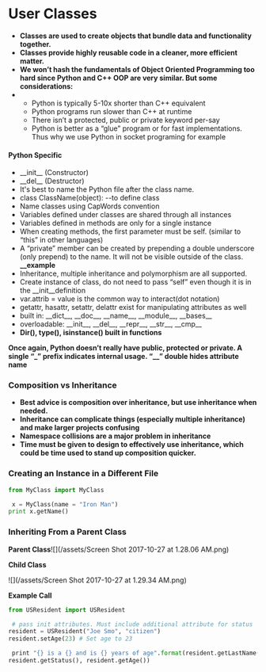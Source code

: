 # User Classes

* **Classes are used to create objects that bundle data and functionality together.**
* **Classes provide highly reusable code in a cleaner, more efficient matter.**
* **We won’t hash the fundamentals of Object Oriented Programming too hard since Python and C++ OOP are very similar. But some considerations:**
* * Python is typically 5-10x shorter than C++ equivalent
  * Python programs run slower than C++ at runtime
  * There isn’t a protected, public or private keyword per-say
  * Python is better as a “glue” program or for fast implementations. Thus why we use Python in socket programing for example

#### Python Specific

* \_\_init\_\_ \(Constructor\)
* \_\_del\_\_ \(Destructor\)
* It's best to name the Python file after the class name. 
* class ClassName\(object\):
   --to define class
* Name classes using CapWords convention
* Variables defined under classes are shared through all instances
* Variables defined in methods are only for a single instance
* When creating methods, the first parameter must be self. \(similar to “this” in other languages\)
* A “private” member can be created by prepending a double underscore \(only prepend\) to the name. It will not be visible outside of the class.  **\_\_example**
* Inheritance, multiple inheritance and polymorphism are all supported.
* Create instance of class, do not need to pass “self” even though it is in the \_\_init\_\_definition
* var.attrib = value is the common way to interact\(dot notation\)
* getattr, hasattr, setattr, delattr exist for manipulating attributes as well
* built in: \_\_dict\_\_, \_\_doc\_\_, \_\_name\_\_, \_\_module\_\_, \_\_bases\_\_
* overloadable: \_\_init\_\_, \_\_del\_\_, \_\_repr\_\_, \_\_str\_\_, \_\_cmp\_\_
* **Dir\(\), type\(\), isinstance\(\) built in functions**

**Once again, Python doesn’t really have public, protected or private. A single “\_” prefix indicates internal usage. “\_\_” double hides attribute name**

### Composition vs Inheritance

* **Best advice is composition over inheritance, but use inheritance when needed.**
* **Inheritance can complicate things \(especially multiple inheritance\) and make larger projects confusing**
* **Namespace collisions are a major problem in inheritance**
* **Time must be given to design to effectively use inheritance, which could be time used to stand up composition quicker.**

### Creating an Instance in a Different File

```py
from MyClass import MyClass

 x = MyClass(name = "Iron Man")
print x.getName()
```

### Inheriting From a Parent Class

**Parent Class**![](/assets/Screen Shot 2017-10-27 at 1.28.06 AM.png)

**Child Class**

![](/assets/Screen Shot 2017-10-27 at 1.29.34 AM.png)

**Example Call**

```py
from USResident import USResident

 # pass init attributes. Must include additional attribute for status
resident = USResident("Joe Smo", "citizen")
resident.setAge(23) # Set age to 23

 print "{} is a {} and is {} years of age".format(resident.getLastName(), 
resident.getStatus(), resident.getAge())
```



